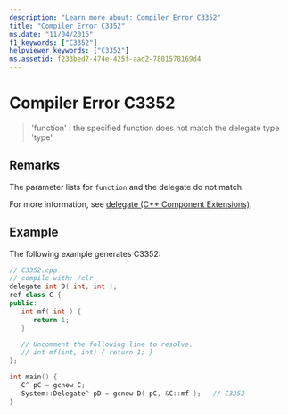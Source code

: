 ```yaml
---
description: "Learn more about: Compiler Error C3352"
title: "Compiler Error C3352"
ms.date: "11/04/2016"
f1_keywords: ["C3352"]
helpviewer_keywords: ["C3352"]
ms.assetid: f233bed7-474e-425f-aad2-7801578169d4
---
```

# Compiler Error C3352

> 'function' : the specified function does not match the delegate type 'type'

## Remarks

The parameter lists for `function` and the delegate do not match.

For more information, see [delegate  (C++ Component Extensions)](../../extensions/delegate-cpp-component-extensions.md).

## Example

The following example generates C3352:

```cpp
// C3352.cpp
// compile with: /clr
delegate int D( int, int );
ref class C {
public:
   int mf( int ) {
      return 1;
   }

   // Uncomment the following line to resolve.
   // int mf(int, int) { return 1; }
};

int main() {
   C^ pC = gcnew C;
   System::Delegate^ pD = gcnew D( pC, &C::mf );   // C3352
}
```
